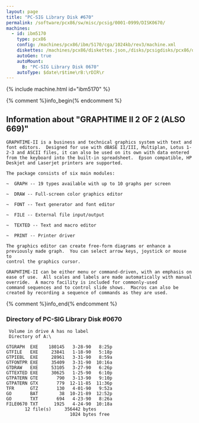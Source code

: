 ```yaml
---
layout: page
title: "PC-SIG Library Disk #670"
permalink: /software/pcx86/sw/misc/pcsig/0001-0999/DISK0670/
machines:
  - id: ibm5170
    type: pcx86
    config: /machines/pcx86/ibm/5170/cga/1024kb/rev3/machine.xml
    diskettes: /machines/pcx86/diskettes.json,/disks/pcsigdisks/pcx86/diskettes.json
    autoGen: true
    autoMount:
      B: "PC-SIG Library Disk 0670"
    autoType: $date\r$time\rB:\rDIR\r
---
```


{% include machine.html id="ibm5170" %}

{% comment %}info_begin{% endcomment %}

## Information about "GRAPHTIME II 2 OF 2 (ALSO 669)"

    GRAPHTIME-II is a business and technical graphics system with text and
    font editors.  Designed for use with dBASE II/III, Multiplan, Lotus 1-
    2-3 and ASCII files, it can also be used on its own with data entered
    from the keyboard into the built-in spreadsheet.  Epson compatible, HP
    Deskjet and Laserjet printers are supported.
    
    The package consists of six main modules:
    
    ~  GRAPH -- 19 types available with up to 10 graphs per screen
    
    ~  DRAW -- Full-screen color graphics editor
    
    ~  FONT -- Text generator and font editor
    
    ~  FILE -- External file input/output
    
    ~  TEXTED -- Text and macro editor
    
    ~  PRINT -- Printer driver
    
    The graphics editor can create free-form diagrams or enhance a
    previously made graph.  You can select arrow keys, joystick or mouse to
    control the graphics cursor.
    
    GRAPHTIME-II can be either menu or command-driven, with an emphasis on
    ease of use.  All scales and labels are made automatically with manual
    override.  A macro facility is included for commonly-used
    command sequences and to control slide shows.  Macros can also be
    created by recording a sequence of commands as they are used.
{% comment %}info_end{% endcomment %}


### Directory of PC-SIG Library Disk #0670

     Volume in drive A has no label
     Directory of A:\

    GTGRAPH  EXE    180145   3-28-90   8:25p
    GTFILE   EXE     23841   1-18-90   5:18p
    GTPIEBL  EXE     28961   3-31-90   8:59a
    GTFONTPR EXE     35409   3-31-90  10:16a
    GTDRAW   EXE     53105   3-27-90   6:26p
    GTTEXTED EXE     30625   1-25-90   6:10p
    GTPATERN GTE       790   3-13-90   9:10p
    GTPATERN GTX       779  12-11-85  11:36p
    TFR      GTZ       130   4-01-90   9:52a
    GO       BAT        38  10-21-89  12:52p
    GO       TXT       694   4-23-90   8:26a
    FILE0670 TXT      1925   4-24-90  10:18a
           12 file(s)     356442 bytes
                            1024 bytes free

